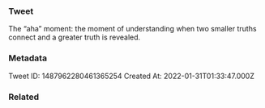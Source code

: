 ### Tweet
The “aha” moment: the moment of understanding when two smaller truths connect and a greater truth is revealed.

### Metadata
Tweet ID: 1487962280461365254
Created At: 2022-01-31T01:33:47.000Z

### Related

